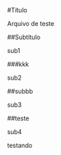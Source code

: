 #Título

Arquivo de teste 

##Subtítulo

sub1

###kkk

sub2

##subbb

sub3

##teste

sub4

testando
